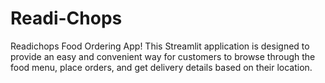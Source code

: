 # Readi-Chops
Readichops Food Ordering App! This Streamlit application is designed to provide an easy and convenient way for customers to browse through the food menu, place orders, and get delivery details based on their location.
